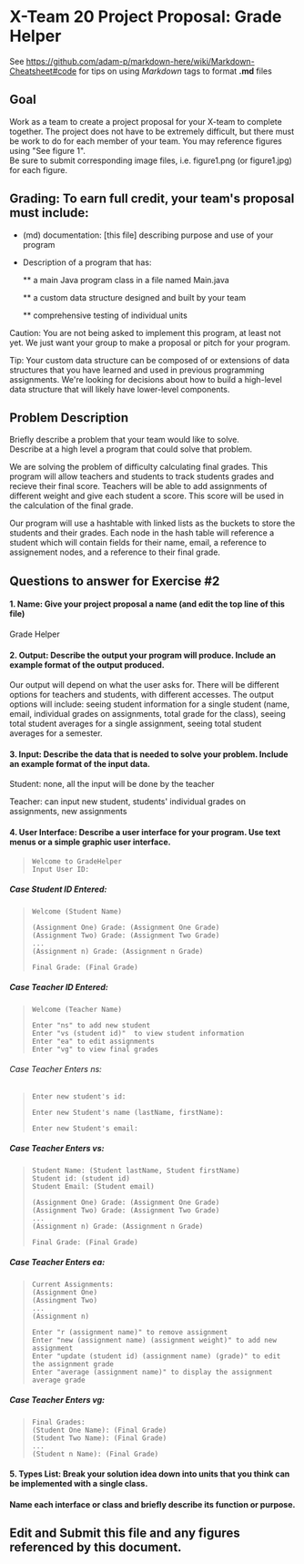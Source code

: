 # X-Team 20 Project Proposal: Grade Helper

See https://github.com/adam-p/markdown-here/wiki/Markdown-Cheatsheet#code for tips on using *Markdown* tags to format __.md__ files

## Goal

Work as a team to create a project proposal for your X-team to complete together.
The project does not have to be extremely difficult,
but there must be work to do for each member of your team.
You may reference figures using "See figure 1".  
Be sure to submit corresponding image files, i.e. figure1.png (or figure1.jpg) for each figure.

## Grading: To earn full credit, your team's proposal must include:

* (md) documentation: [this file] describing purpose and use of your program

* Description of a program that has:

  ** a main Java program class in a file named Main.java
  
  ** a custom data structure designed and built by your team
  
  ** comprehensive testing of individual units
  
 Caution: You are not being asked to implement this program, at least not yet. 
 We just want your group to make a proposal or pitch for your program.
 
 Tip: Your custom data structure can be composed of or extensions of data structures that you have learned and used in previous programming assignments.  We're looking for decisions about how to build a high-level data structure that will likely have lower-level components.

## Problem Description

Briefly describe a problem that your team would like to solve.  
Describe at a high level a program that could solve that problem.

We are solving the problem of difficulty calculating final grades. This program will allow teachers and students to track students grades and recieve their final score. Teachers will be able to add assignments of different weight and give each student a score. This score will be used in the calculation of the final grade.

Our program will use a hashtable with linked lists as the buckets to store the students and their grades. Each node in the hash table will reference a student which will contain fields for their name, email, a reference to assignement nodes, and a reference to their final grade. 

## Questions to answer for Exercise #2

#### 1. Name: Give your project proposal a name (and edit the top line of this file)

Grade Helper


#### 2. Output: Describe the output your program will produce.  Include an example format of the output produced.

Our output will depend on what the user asks for. There will be different options for teachers and students, with different accesses. The output options will include: seeing student information for a single student (name, email, individual grades on assignments, total grade for the class), seeing total student averages for a single assignment, seeing total student averages for a semester.


#### 3. Input: Describe the data that is needed to solve your problem. Include an example format of the input data.

Student: none, all the input will be done by the teacher

Teacher: can input new student, students' individual grades on assignments, new assignments


#### 4. User Interface: Describe a user interface for your program.  Use text menus or a simple graphic user interface.

> ```
> Welcome to GradeHelper
> Input User ID:
> ```

##### Case Student ID Entered:
> ```
> Welcome (Student Name)
>
> (Assignment One) Grade: (Assignment One Grade)
> (Assignment Two) Grade: (Assignment Two Grade)
> ...
> (Assignment n) Grade: (Assignment n Grade)
>
> Final Grade: (Final Grade)
> ```

##### Case Teacher ID Entered:
> ```
> Welcome (Teacher Name)
>
> Enter "ns" to add new student
> Enter "vs (student id)"  to view student information
> Enter "ea" to edit assignments
> Enter "vg" to view final grades
> ```

###### Case Teacher Enters ns:
> ```
> Enter new student's id:
>
> Enter new Student's name (lastName, firstName):
>
> Enter new Student's email:
> ```

##### Case Teacher Enters vs:
> ```
> Student Name: (Student lastName, Student firstName)
> Student id: (student id)
> Student Email: (Student email)
>
> (Assignment One) Grade: (Assignment One Grade)
> (Assignment Two) Grade: (Assignment Two Grade)
> ...
> (Assignment n) Grade: (Assignment n Grade)
>
> Final Grade: (Final Grade)
> ```

##### Case Teacher Enters ea:
> ```
> Current Assignments:
> (Assignment One)
> (Assingment Two)
> ...
> (Assignment n)
>
> Enter "r (assignment name)" to remove assignment
> Enter "new (assignment name) (assignment weight)" to add new assignment
> Enter "update (student id) (assignment name) (grade)" to edit the assignment grade
> Enter "average (assignment name)" to display the assignment average grade
> ```

##### Case Teacher Enters vg:
> ```
> Final Grades:
> (Student One Name): (Final Grade)
> (Student Two Name): (Final Grade)
> ...
> (Student n Name): (Final Grade)
> ```

#### 5. Types List: Break your solution idea down into units that you think can be implemented with a single class.



#### Name each interface or class and briefly describe its function or purpose.


## Edit and Submit this file and any figures referenced by this document.

